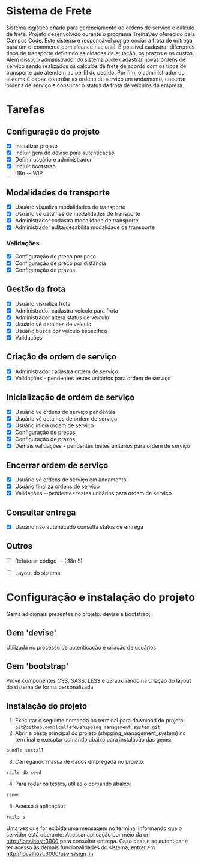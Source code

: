 # Sistema de Frete

Sistema logístico criado para gerenciamento de ordens de serviço e cálculo de frete. Projeto desenvolvido durante o programa TreinaDev oferecido pela Campus Code.
Este sistema é responsável por gerenciar a frota de entrega para um e-commerce com alcance nacional. É possível cadastrar diferentes tipos de transporte definindo as cidades de atuação, os prazos e os custos. Além disso, o administrador do sistema pode cadastrar novas ordens de serviço sendo realizados os cálculos de frete de acordo com os tipos de transporte que atendem ao perfil do pedido. Por fim, o administrador do sistema é capaz controlar as ordens de serviço em andamento, encerrar ordens de serviço e consultar o status da frota de veículos da empresa.

# Tarefas
<h2>Configuração do projeto</h2>

- [x] Inicializar projeto
- [x] Incluir gem do devise para autenticação
- [x] Definir usuário e administrador
- [x] Incluir bootstrap
- [ ] i18n -- WIP
      
<h2>Modalidades de transporte</h2>

- [x] Usuário visualiza modalidades de transporte
- [x] Usuário vê detalhes de modalidades de transporte
- [x] Administrador cadastra modalidade de transporte
- [x] Administrador edita/desabilita modalidade de transporte

<h3>Validações</h3>

- [x] Configuração de preço por peso
- [x] Configuração de preço por distância
- [x] Configuração de prazos
                
<h2>Gestão da frota</h2>

- [x] Usuário visualiza frota
- [x] Administrador cadastra veículo para frota
- [x] Administrador altera status de veículo
- [x] Usuário vê detalhes de veículo
- [x] Usuário busca por veículo específico
- [x] Validações

<h2>Criação de ordem de serviço</h2>

- [x] Administrador cadastra ordem de serviço
- [x] Validações - pendentes testes unitários para ordem de serviço

<h2>Inicialização de ordem de serviço</h2>

- [x] Usuário vê ordens de serviço pendentes
- [x] Usuário vê detalhes de ordem de serviço
- [x] Usuário inicia ordem de serviço
- [x] Configuração de preços
- [x] Configuração de prazos
- [x] Demais validações - pendentes testes unitários para ordem de serviço

<h2>Encerrar ordem de serviço</h2>

- [x] Usuário vê ordens de serviço em andamento
- [x] Usuário finaliza ordens de serviço
- [x] Validações --pendentes testes unitários para ordem de serviço
  
<h2>Consultar entrega</h2>

- [x] Usuário não autenticado consulta status de entrega

<h2>Outros</h2>

- [ ] Refatorar código -- (I18n !!)
- [ ] Layout do sistema


# Configuração e instalação do projeto

Gems adicionais presentes no projeto: devise e bootstrap;

<h2>Gem 'devise'</h2> 
Utilizada no processo de autenticação e criação de usuários

<h2>Gem 'bootstrap'</h2> 
Provê componentes CSS, SASS, LESS e JS auxiliando na criação do layout do sistema de forma personalizada

<h2>Instalação do projeto</h2>

1) Executar o seguinte comando no terminal para download do projeto: ```git@github.com:lcallefe/shipping_management_system.git```
2) Abrir a pasta principal do projeto (shipping_management_system) no terminal e executar comando abaixo para instalação das gems:
```    
bundle install
```
3) Carregando massa de dados empregada no projeto:
```
rails db:seed
```

4) Para rodar os testes, utilize o comando abaixo:

```    
rspec
```
5) Acesso à aplicação: 
```
rails s
```
Uma vez que for exibida uma mensagem no terminal informando que o servidor está operante:
Acessar aplicação por meio da url [http://localhost:3000](http://localhost:3000)  para consultar entrega. Caso deseje se autenticar e ter acesso às demais funcionalidades do sistema, entrar em [http://localhost:3000/users/sign_in](http://localhost:3000/users/sign_in)





